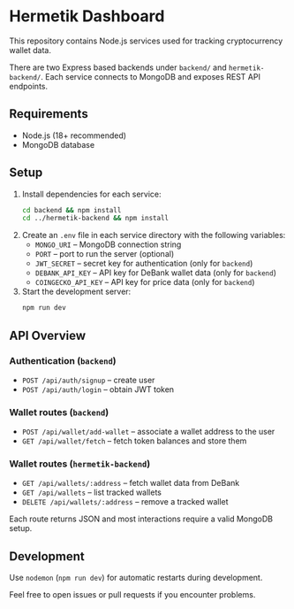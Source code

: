 # Hermetik Dashboard

This repository contains Node.js services used for tracking cryptocurrency wallet data.

There are two Express based backends under `backend/` and `hermetik-backend/`. Each
service connects to MongoDB and exposes REST API endpoints.

## Requirements

- Node.js (18+ recommended)
- MongoDB database

## Setup

1. Install dependencies for each service:
   ```bash
   cd backend && npm install
   cd ../hermetik-backend && npm install
   ```
2. Create an `.env` file in each service directory with the following variables:
   - `MONGO_URI` – MongoDB connection string
   - `PORT` – port to run the server (optional)
   - `JWT_SECRET` – secret key for authentication (only for `backend`)
   - `DEBANK_API_KEY` – API key for DeBank wallet data (only for `backend`)
   - `COINGECKO_API_KEY` – API key for price data (only for `backend`)
3. Start the development server:
   ```bash
   npm run dev
   ```

## API Overview

### Authentication (`backend`)
- `POST /api/auth/signup` – create user
- `POST /api/auth/login` – obtain JWT token

### Wallet routes (`backend`)
- `POST /api/wallet/add-wallet` – associate a wallet address to the user
- `GET /api/wallet/fetch` – fetch token balances and store them

### Wallet routes (`hermetik-backend`)
- `GET /api/wallets/:address` – fetch wallet data from DeBank
- `GET /api/wallets` – list tracked wallets
- `DELETE /api/wallets/:address` – remove a tracked wallet

Each route returns JSON and most interactions require a valid MongoDB setup.

## Development

Use `nodemon` (`npm run dev`) for automatic restarts during development.

Feel free to open issues or pull requests if you encounter problems.
